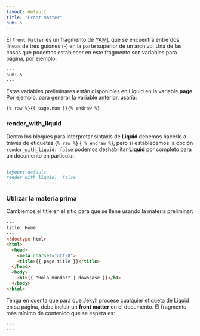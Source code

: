 ```yaml
---
layout: default
title: "Front matter"
num: 5
---
```



El `Front Matter` es un fragmento de [YAML](https://yaml.org/) que se encuentra entre dos líneas de tres guiones (*-*) en la parte superior de un archivo. Una de las cosas que podemos establecer en este fragmento son variables para página, por ejemplo:  

```
---
num: 5
---
```

Estas variables preliminares están disponibles en Liquid en la variable **page**. Por ejemplo, para generar la variable anterior, usaría:  

```liquid
{% raw %}{{ page.num }}{% endraw %}
```


### render_with_liquid

Dentro los bloques para interpretar sintaxis de **Liquid** debemos hacerlo a través de etiquetas {`% raw %`} {` % endraw %`}, pero si establecemos la opción `render_with_liquid: false` podemos deshabilitar **Liquid** por completo para un documento en particular. 


````markdown
---
layout: default
render_with_liquid:  false
---
````

### Utilizar la materia prima

Cambiemos el <span class="tag">title</span> en el sitio para que se llene usando la materia preliminar:  

```html
---
title: Home
---
<!doctype html>
<html>
  <head>
    <meta charset="utf-8">
    <title>{{ page.title }}</title>
  </head>
  <body>
    <h1>{{ "Hola mundo!" | downcase }}</h1>
  </body>
</html>
```
Tenga en cuenta que para que Jekyll procese cualquier etiqueta de Liquid en su página, debe incluir un **front matter** en el documento. El fragmento más mínimo de contenido que se espera es:  

````markdown
---
---
````